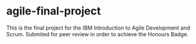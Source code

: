 # agile-final-project

This is the final project for the IBM Introduction to Agile Development and Scrum.
Submited for peer review in order to achieve the Honours Badge.
